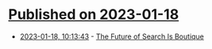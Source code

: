 # [Published on 2023-01-18](index.md)

* [2023-01-18, 10:13:43](https://news.ycombinator.com/item?id=34425139) - [The Future of Search Is Boutique](https://future.com/the-future-of-search-is-boutique/)
